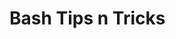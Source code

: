 # Bash Tips n Tricks

<!-- * [Subsequent Scripts](snippets/bash/run_scripts.md)
* [Loops](snippets/bash/loops.md)
* [Args](snippets/bash/args.md) -->